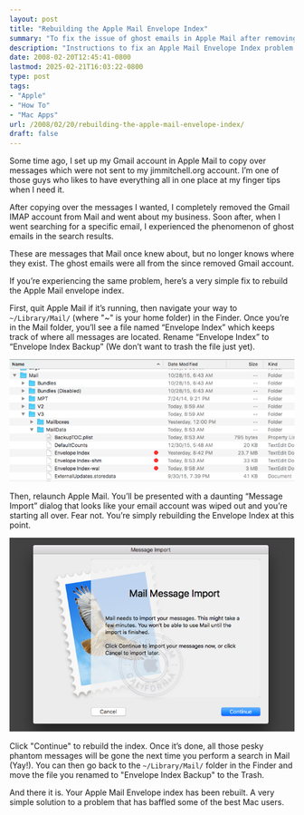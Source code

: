 ```yaml
---
layout: post
title: "Rebuilding the Apple Mail Envelope Index"
summary: "To fix the issue of ghost emails in Apple Mail after removing a Gmail account, rename the \"Envelope Index\" file in the Library directory, relaunch Apple Mail to rebuild the index, and the phantom messages will disappear."
description: "Instructions to fix an Apple Mail Envelope Index problem."
date: 2008-02-20T12:45:41-0800
lastmod: 2025-02-21T16:03:22-0800
type: post
tags:
- "Apple"
- "How To"
- "Mac Apps"
url: /2008/02/20/rebuilding-the-apple-mail-envelope-index/
draft: false
---
```


Some time ago, I set up my Gmail account in Apple Mail to copy over messages which were not sent to my jimmitchell.org account. I’m one of those guys who likes to have everything all in one place at my finger tips when I need it.

After copying over the messages I wanted, I completely removed the Gmail IMAP account from Mail and went about my business. Soon after, when I went searching for a specific email, I experienced the phenomenon of ghost emails in the search results.

These are messages that Mail once knew about, but no longer knows where they exist. The ghost emails were all from the since removed Gmail account.

If you’re experiencing the same problem, here’s a very simple fix to rebuild the Apple Mail envelope index.

First, quit Apple Mail if it’s running, then navigate your way to `~/Library/Mail/` (where "~" is your home folder) in the Finder. Once you’re in the Mail folder, you’ll see a file named “Envelope Index” which keeps track of where all messages are located. Rename “Envelope Index” to “Envelope Index Backup” (We don’t want to trash the file just yet).

![A computer file directory shows folders and files with names, modification dates, sizes, and types, including envelope index files with alerts.](envelope-index-location.png)

Then, relaunch Apple Mail. You’ll be presented with a daunting “Message Import” dialog that looks like your email account was wiped out and you’re starting all over. Fear not. You’re simply rebuilding the Envelope Index at this point.

![A Mail Message Import window prompts users to continue importing messages, with options to either proceed or cancel.](mail-message-import.png)

Click "Continue" to rebuild the index. Once it’s done, all those pesky phantom messages will be gone the next time you perform a search in Mail (Yay!). You can then go back to the `~/Library/Mail/` folder in the Finder and move the file you renamed to "Envelope Index Backup" to the Trash.

And there it is. Your Apple Mail Envelope index has been rebuilt. A very simple solution to a problem that has baffled some of the best Mac users.
